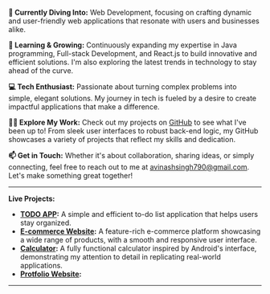 

**🔭 Currently Diving Into:** Web Development, focusing on crafting dynamic and user-friendly web applications that resonate with users and businesses alike.

**🌱 Learning & Growing:** Continuously expanding my expertise in Java programming, Full-stack Development, and React.js to build innovative and efficient solutions. I'm also exploring the latest trends in technology to stay ahead of the curve.

**💻 Tech Enthusiast:** Passionate about turning complex problems into simple, elegant solutions. My journey in tech is fueled by a desire to create impactful applications that make a difference.

**👨‍💻 Explore My Work:** Check out my projects on [GitHub](https://github.com/avinashsingh790) to see what I've been up to! From sleek user interfaces to robust back-end logic, my GitHub showcases a variety of projects that reflect my skills and dedication.

**📫 Get in Touch:** Whether it's about collaboration, sharing ideas, or simply connecting, feel free to reach out to me at avinashsingh790@gmail.com. Let's make something great together!

---

**Live Projects:**

- **[TODO APP](https://avinashsingh790.github.io/Todo-APP/):** A simple and efficient to-do list application that helps users stay organized.
- **[E-commerce Website](https://avinashsingh790.github.io/E-commerce-website/):** A feature-rich e-commerce platform showcasing a wide range of products, with a smooth and responsive user interface.
- **[Calculator](https://avinashsingh790.github.io/Calculator/):** A fully functional calculator inspired by Android's interface, demonstrating my attention to detail in replicating real-world applications.
- **[Protfolio Website](https://avinashsingh790.github.io/Portfolio-Website/):**
---
